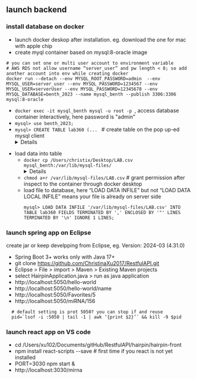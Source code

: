 ## launch backend

### install database on docker
  - launch docker deskop after installation. eg. download the one for mac with apple chip
  - create myql container based on mysql:8-oracle image
  ```
  # you can set one or multi user account to environment variable
  # AWS RDS not allow username “server_user” and pw length < 8; so add another account into env while creating docker
  docker run --detach --env MYSQL_ROOT_PASSWORD=admin  --env MYSQL_USER=server_user --env MYSQL_PASSWORD=1234567 --env MYSQL_USER=serverUser --env MYSQL_PASSWORD=12345678 --env MYSQL_DATABASE=benth_2023 --name mysql_benth --publish 3306:3306 mysql:8-oracle 

  ```
  - `docker exec -it mysql_benth mysql -u root -p `, access database container interactively, here password is "admin"
  - `mysql> use benth_2023;`
  - `mysql> CREATE TABLE lab360 (... ` # create table on the pop up-ed mysql client <Details>
      CREATE TABLE lab360 (
       id INT AUTO_INCREMENT PRIMARY KEY,
        miR_ID VARCHAR(2550),
        miR VARCHAR(255),
        number VARCHAR(255),
        pure_number INT,
        new_pure_number INT,
        miRNA_order INT,
        sequence VARCHAR(255),
        chr VARCHAR(255),
        strand ENUM('+', '-'),
        start INT,
        precursor_seq VARCHAR(255),
        Total_mature_reads_include_extra INT,
        Total_star_reads INT,
        Total_LAB_mature_reads INT,
        Total_LAB_star_reads INT,
        Total_QLD_mature_reads INT,
        Total_QLD_star_reads INT,
        LAB_FLOWER_mature INT,
        LAB_FLOWER_star INT,
        QLD_FLOWER_mature INT,
        QLD_FLOWER_star INT,
        LAB_ROOT_mature INT,
        LAB_ROOT_star INT,
        LAB_SEED_mature INT,
        LAB_SEED_star INT,
        QLD_SEED_mature INT,
        QLD_SEED_star INT,
        read_same_direction INT,
        read_both_direction INT,
        genomic_location INT,
        pri_left_range VARCHAR(255),
        pri_right_range VARCHAR(255),
        structure TEXT
      );
  </Details> 
  
  - load data into table
    - `docker cp /Users/christix/Desktop/LAB.csv mysql_benth:/var/lib/mysql-files/`   <Details>
      ```
        # you have to put file under mysql configured location, which is below
        mysql> SHOW VARIABLES LIKE 'secure_file_priv';
        +------------------+-----------------------+
        | Variable_name    | Value                 |
        +------------------+-----------------------+
        | secure_file_priv | /var/lib/mysql-files/ |
        +------------------+-----------------------+
        1 row in set (0.03 sec)
        
      ```
      </Details>
    - `chmod a+r /var/lib/mysql-files/LAB.csv` # grant permission after inspect to the container through docker desktop
    - load file to database, here “LOAD DATA INFILE” but not “LOAD DATA LOCAL INFILE” means your file is already on server side
      ```
      mysql> LOAD DATA INFILE '/var/lib/mysql-files/LAB.csv' INTO TABLE lab360 FIELDS TERMINATED BY ',' ENCLOSED BY '"' LINES TERMINATED BY '\n' IGNORE 1 LINES;
      ```
    
### launch spring app on Eclipse 
create jar   or keep develpping from Eclipse, eg. Version: 2024-03 (4.31.0)
  - Spring Boot 3+ works only with Java 17+
  - git clone https://github.com/ChristinaXu2017/RestfulAPI.git
  - Eclipse > File > import > Maven > Existing Maven projects
  - select HairpinApplication.java > run as java application
  - http://localhost:5050/hello-world
  - http://localhost:5050/hello-world/name
  - http://localhost:5050/Favorites/5
  - http://localhost:5050/miRNA/156
  ```
    # default setting is prot 5050? you can stop if and reuse 
    pid=`lsof -i :5050 | tail -1 | awk ‘{print $2}’` && kill -9 $pid 
  ```

### launch react app on VS code
- cd /Users/xu102/Documents/gitHub/RestfulAPI/hairpin/hairpin-front
- npm install react-scripts --save # first time if you react is not yet installed
- PORT=3030 npm start &
- http://localhost:3030/mirna






